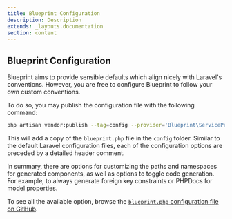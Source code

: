 ```yaml
---
title: Blueprint Configuration
description: Description
extends: _layouts.documentation
section: content
---
```

## Blueprint Configuration
Blueprint aims to provide sensible defaults which align nicely with Laravel's conventions. However, you are free to configure Blueprint to follow your own custom conventions.

To do so, you may publish the configuration file with the following command:

```sh
php artisan vendor:publish --tag=config --provider='Blueprint\ServiceProvider'
```

This will add a copy of the `blueprint.php` file in the `config` folder. Similar to the default Laravel configuration files, each of the configuration options are preceded by a detailed header comment.

In summary, there are options for customizing the paths and namespaces for generated components, as well as options to toggle code generation. For example, to always generate foreign key constraints or PHPDocs for model properties.

To see all the available option, browse the [`blueprint.php` configuration file on GitHub](https://github.com/laravel-shift/blueprint/blob/master/config/blueprint.php).

